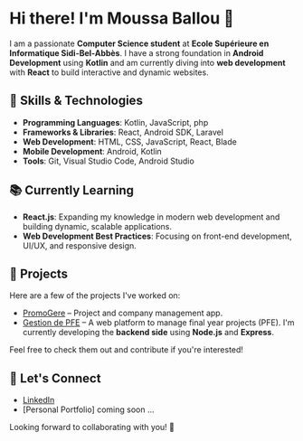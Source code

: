 # Hi there! I'm Moussa Ballou 👋

I am a passionate **Computer Science student** at **Ecole Supérieure en Informatique Sidi-Bel-Abbès**. I have a strong foundation in **Android Development** using **Kotlin** and am currently diving into **web development** with **React** to build interactive and dynamic websites.

## 🚀 Skills & Technologies
- **Programming Languages**: Kotlin, JavaScript, php
- **Frameworks & Libraries**: React, Android SDK, Laravel
- **Web Development**: HTML, CSS, JavaScript, React, Blade
- **Mobile Development**: Android, Kotlin
- **Tools**: Git, Visual Studio Code, Android Studio

## 📚 Currently Learning
- **React.js**: Expanding my knowledge in modern web development and building dynamic, scalable applications.
- **Web Development Best Practices**: Focusing on front-end development, UI/UX, and responsive design.

## 💼 Projects
Here are a few of the projects I've worked on:

- [PromoGere](https://github.com/Moses-Ball10/Project-2CP.git) – Project and company management app.
- [Gestion de PFE](https://github.com/AmirBnsL/gestion_PFE_backend.git) – A web platform to manage final year projects (PFE). I'm currently developing the **backend side** using **Node.js** and **Express**.

Feel free to check them out and contribute if you're interested!

## 🌱 Let's Connect
- [LinkedIn](https://www.linkedin.com/in/moussa-ballou/)
- [Personal Portfolio] coming soon ...

Looking forward to collaborating with you! 🚀
